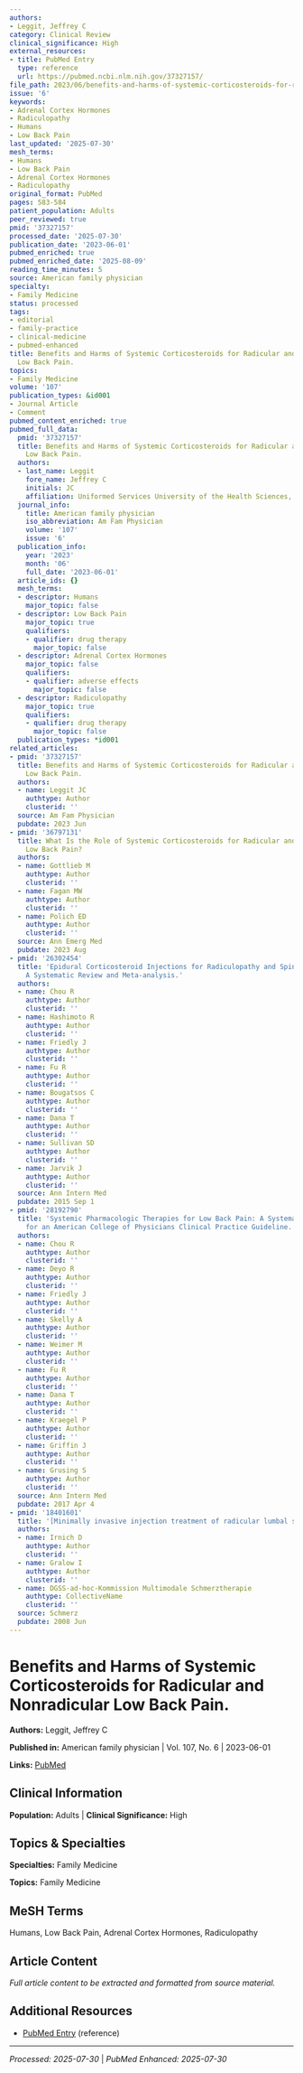 ```yaml
---
authors:
- Leggit, Jeffrey C
category: Clinical Review
clinical_significance: High
external_resources:
- title: PubMed Entry
  type: reference
  url: https://pubmed.ncbi.nlm.nih.gov/37327157/
file_path: 2023/06/benefits-and-harms-of-systemic-corticosteroids-for-radicular.md
issue: '6'
keywords:
- Adrenal Cortex Hormones
- Radiculopathy
- Humans
- Low Back Pain
last_updated: '2025-07-30'
mesh_terms:
- Humans
- Low Back Pain
- Adrenal Cortex Hormones
- Radiculopathy
original_format: PubMed
pages: 583-584
patient_population: Adults
peer_reviewed: true
pmid: '37327157'
processed_date: '2025-07-30'
publication_date: '2023-06-01'
pubmed_enriched: true
pubmed_enriched_date: '2025-08-09'
reading_time_minutes: 5
source: American family physician
specialty:
- Family Medicine
status: processed
tags:
- editorial
- family-practice
- clinical-medicine
- pubmed-enhanced
title: Benefits and Harms of Systemic Corticosteroids for Radicular and Nonradicular
  Low Back Pain.
topics:
- Family Medicine
volume: '107'
publication_types: &id001
- Journal Article
- Comment
pubmed_content_enriched: true
pubmed_full_data:
  pmid: '37327157'
  title: Benefits and Harms of Systemic Corticosteroids for Radicular and Nonradicular
    Low Back Pain.
  authors:
  - last_name: Leggit
    fore_name: Jeffrey C
    initials: JC
    affiliation: Uniformed Services University of the Health Sciences, Bethesda, Maryland.
  journal_info:
    title: American family physician
    iso_abbreviation: Am Fam Physician
    volume: '107'
    issue: '6'
  publication_info:
    year: '2023'
    month: '06'
    full_date: '2023-06-01'
  article_ids: {}
  mesh_terms:
  - descriptor: Humans
    major_topic: false
  - descriptor: Low Back Pain
    major_topic: true
    qualifiers:
    - qualifier: drug therapy
      major_topic: false
  - descriptor: Adrenal Cortex Hormones
    major_topic: false
    qualifiers:
    - qualifier: adverse effects
      major_topic: false
  - descriptor: Radiculopathy
    major_topic: true
    qualifiers:
    - qualifier: drug therapy
      major_topic: false
  publication_types: *id001
related_articles:
- pmid: '37327157'
  title: Benefits and Harms of Systemic Corticosteroids for Radicular and Nonradicular
    Low Back Pain.
  authors:
  - name: Leggit JC
    authtype: Author
    clusterid: ''
  source: Am Fam Physician
  pubdate: 2023 Jun
- pmid: '36797131'
  title: What Is the Role of Systemic Corticosteroids for Radicular and Nonradicular
    Low Back Pain?
  authors:
  - name: Gottlieb M
    authtype: Author
    clusterid: ''
  - name: Fagan MW
    authtype: Author
    clusterid: ''
  - name: Polich ED
    authtype: Author
    clusterid: ''
  source: Ann Emerg Med
  pubdate: 2023 Aug
- pmid: '26302454'
  title: 'Epidural Corticosteroid Injections for Radiculopathy and Spinal Stenosis:
    A Systematic Review and Meta-analysis.'
  authors:
  - name: Chou R
    authtype: Author
    clusterid: ''
  - name: Hashimoto R
    authtype: Author
    clusterid: ''
  - name: Friedly J
    authtype: Author
    clusterid: ''
  - name: Fu R
    authtype: Author
    clusterid: ''
  - name: Bougatsos C
    authtype: Author
    clusterid: ''
  - name: Dana T
    authtype: Author
    clusterid: ''
  - name: Sullivan SD
    authtype: Author
    clusterid: ''
  - name: Jarvik J
    authtype: Author
    clusterid: ''
  source: Ann Intern Med
  pubdate: 2015 Sep 1
- pmid: '28192790'
  title: 'Systemic Pharmacologic Therapies for Low Back Pain: A Systematic Review
    for an American College of Physicians Clinical Practice Guideline.'
  authors:
  - name: Chou R
    authtype: Author
    clusterid: ''
  - name: Deyo R
    authtype: Author
    clusterid: ''
  - name: Friedly J
    authtype: Author
    clusterid: ''
  - name: Skelly A
    authtype: Author
    clusterid: ''
  - name: Weimer M
    authtype: Author
    clusterid: ''
  - name: Fu R
    authtype: Author
    clusterid: ''
  - name: Dana T
    authtype: Author
    clusterid: ''
  - name: Kraegel P
    authtype: Author
    clusterid: ''
  - name: Griffin J
    authtype: Author
    clusterid: ''
  - name: Grusing S
    authtype: Author
    clusterid: ''
  source: Ann Intern Med
  pubdate: 2017 Apr 4
- pmid: '18401601'
  title: '[Minimally invasive injection treatment of radicular lumbal syndrome].'
  authors:
  - name: Irnich D
    authtype: Author
    clusterid: ''
  - name: Gralow I
    authtype: Author
    clusterid: ''
  - name: DGSS-ad-hoc-Kommission Multimodale Schmerztherapie
    authtype: CollectiveName
    clusterid: ''
  source: Schmerz
  pubdate: 2008 Jun
---
```


# Benefits and Harms of Systemic Corticosteroids for Radicular and Nonradicular Low Back Pain.

**Authors:** Leggit, Jeffrey C

**Published in:** American family physician | Vol. 107, No. 6 | 2023-06-01

**Links:** [PubMed](https://pubmed.ncbi.nlm.nih.gov/37327157/)

## Clinical Information

**Population:** Adults | **Clinical Significance:** High

## Topics & Specialties

**Specialties:** Family Medicine

**Topics:** Family Medicine

## MeSH Terms

Humans, Low Back Pain, Adrenal Cortex Hormones, Radiculopathy

## Article Content

*Full article content to be extracted and formatted from source material.*

## Additional Resources

- [PubMed Entry](https://pubmed.ncbi.nlm.nih.gov/37327157/) (reference)

---

*Processed: 2025-07-30* | *PubMed Enhanced: 2025-07-30*
